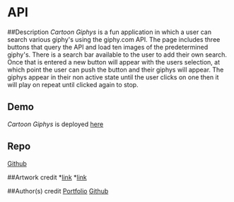 # API
##Description
*Cartoon Giphys* is a fun application in which a user can search various giphy's using the giphy.com API.  The page includes three buttons that query the API and load ten images of the predetermined giphy's.  There is a search bar available to the user to add their own search.  Once that is entered a new button will appear with the users selection, at which point the user can push the button and their giphys will appear.   The giphys appear in their non active state until the user clicks on one then it will play on repeat until clicked again to stop.

## Demo
*Cartoon Giphys* is deployed [here](https://mbarbotiko.github.io/API/)

## Repo
[Github](https://github.com/Mbarbotiko/API)

##Artwork credit
*[link](https://www.giphy.com)
*[link](http://www.playbuzz.com/erikholland10/which-1990s-cartoon-are-you)

##Author(s) credit
[Portfolio](https://mbarbotiko.github.io/)
[Github](https://github.com/Mbarbotiko/)

